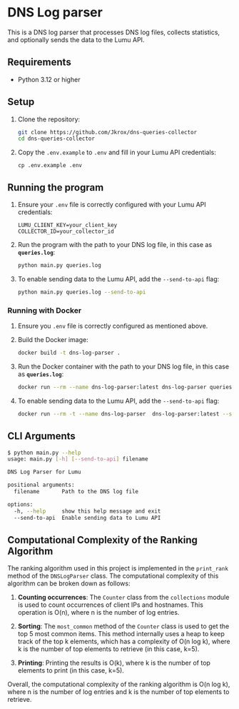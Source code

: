 # DNS Log parser
This is a DNS log parser that processes DNS log files, collects statistics, and optionally sends the data to the Lumu API.

## Requirements
- Python 3.12 or higher

## Setup
1. Clone the repository:
    ```sh
    git clone https://github.com/Jkrox/dns-queries-collector
    cd dns-queries-collector
    ```

2. Copy the `.env.example` to `.env` and fill in your Lumu API credentials:
    ```
    cp .env.example .env
    ```

## Running the program

1. Ensure your `.env` file is correctly configured with your Lumu API credentials:
    ```env
    LUMU_CLIENT_KEY=your_client_key
    COLLECTOR_ID=your_collector_id
    ```
2. Run the program with the path to your DNS log file, in this case as **`queries.log`**:
    ```sh
    python main.py queries.log
    ```

3. To enable sending data to the Lumu API, add the `--send-to-api` flag:
    ```sh
    python main.py queries.log --send-to-api
    ```

### Running with Docker
1. Ensure you `.env` file is correctly configured as mentioned above.

2. Build the Docker image:
    ```sh
    docker build -t dns-log-parser .
    ```

3. Run the Docker container with the path to your DNS log file, in this case as **`queries.log`**:
    ```sh
    docker run --rm --name dns-log-parser:latest dns-log-parser queries.log
    ```

4. To enable sending data to the Lumu API, add the `--send-to-api` flag:
    ```sh
    docker run --rm -t --name dns-log-parser  dns-log-parser:latest --send-to-api
    ```

## CLI Arguments
```sh
$ python main.py --help
usage: main.py [-h] [--send-to-api] filename

DNS Log Parser for Lumu

positional arguments:
  filename       Path to the DNS log file

options:
  -h, --help     show this help message and exit
  --send-to-api  Enable sending data to Lumu API
```

## Computational Complexity of the Ranking Algorithm

The ranking algorithm used in this project is implemented in the `print_rank` method of the `DNSLogParser` class. The computational complexity of this algorithm can be broken down as follows:

1. **Counting occurrences**: The `Counter` class from the `collections` module is used to count occurrences of client IPs and hostnames. This operation is O(n), where n is the number of log entries.

2. **Sorting**: The `most_common` method of the `Counter` class is used to get the top 5 most common items. This method internally uses a heap to keep track of the top k elements, which has a complexity of O(n log k), where k is the number of top elements to retrieve (in this case, k=5).

3. **Printing**: Printing the results is O(k), where k is the number of top elements to print (in this case, k=5).

Overall, the computational complexity of the ranking algorithm is O(n log k), where n is the number of log entries and k is the number of top elements to retrieve.
